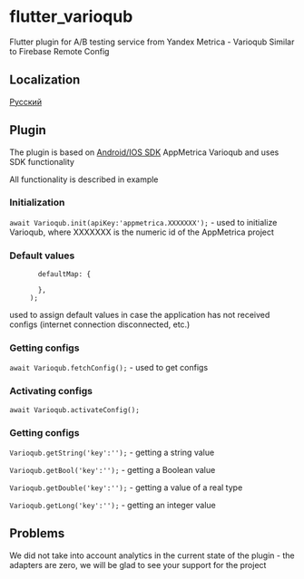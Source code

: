 # flutter_varioqub

Flutter plugin for A/B testing service from Yandex Metrica - Varioqub
Similar to Firebase Remote Config

## Localization

[Русский](README.ru.md)

## Plugin

The plugin is based on [Android/IOS SDK](https://yandex.ru/support2/varioqub-app/ru/) AppMetrica Varioqub and uses SDK functionality

All functionality is described in example
### Initialization
```await Varioqub.init(apiKey:'appmetrica.XXXXXXX');``` - used to initialize Varioqub, where XXXXXXX is the numeric id of the AppMetrica project

### Default values
```await Varioqub.setDefault(
       defaultMap: {

       },
     );
```
used to assign default values in case the application has not received configs (internet connection disconnected, etc.)

### Getting configs
```await Varioqub.fetchConfig();``` - used to get configs

### Activating configs
```await Varioqub.activateConfig();```

### Getting configs
```Varioqub.getString('key':'');``` - getting a string value

```Varioqub.getBool('key':'');``` - getting a Boolean value

```Varioqub.getDouble('key':'');``` - getting a value of a real type

```Varioqub.getLong('key':'');``` - getting an integer value

## Problems

We did not take into account analytics in the current state of the plugin - the adapters are zero, we will be glad to see your support for the project